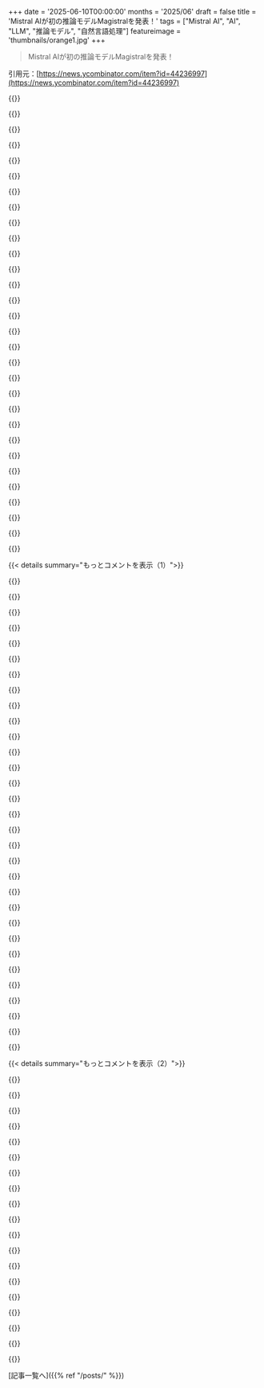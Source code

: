 +++
date = '2025-06-10T00:00:00'
months = '2025/06'
draft = false
title = 'Mistral AIが初の推論モデルMagistralを発表！'
tags = ["Mistral AI", "AI", "LLM", "推論モデル", "自然言語処理"]
featureimage = 'thumbnails/orange1.jpg'
+++

> Mistral AIが初の推論モデルMagistralを発表！

引用元：[https://news.ycombinator.com/item?id=44236997](https://news.ycombinator.com/item?id=44236997)




{{<matomeQuote body="興味ある人向けにGGUF作ったよ！<br>実行はこんなコマンドで試してみてね。<br>ollama run hf.co/unsloth/Magistral-Small-2506-GGUF:UD-Q4_K_XL<br>or<br>./llama.cpp/llama-cli -hf unsloth/Magistral-Small-2506-GGUF:UD-Q4_K_XL --jinja --temp 0.7 --top-k -1 --top-p 0.95 -ngl 99<br>llama.cppでは--jinjaを使って、温度は0.7、top-pは0.95がいいよ！<br>Ollamaのコンテキスト長も8Kくらいに伸ばすのがおすすめ。<br>OLLAMA_CONTEXT_LENGTH=8192 ollama serve &<br>詳しくはここも見てね→https://docs.unsloth.ai/basics/magistral" userName="danielhanchen" createdAt="2025/06/10 14:21:51" color="#ff5c5c">}}




{{<matomeQuote body="考えすぎだってば。<br>詳しくはこれ見て→https://gist.github.com/gavi/b9985f730f5deefe49b6a28e5569d46..." userName="gavi" createdAt="2025/06/10 20:05:36" color="">}}




{{<matomeQuote body="最初のR1バージョンをローカルで動かした印象だと、そっちも考えすぎてる感じだったな。" userName="fzzzy" createdAt="2025/06/10 20:12:27" color="">}}




{{<matomeQuote body="考えてなんかいないよ。他のモデルと同じ、ただの統計モデルだって。" userName="cluckindan" createdAt="2025/06/10 20:52:52" color="#ff5c5c">}}




{{<matomeQuote body="僕たちが考えてる時って、いったい何をしてるんだろうね？" userName="robmccoll" createdAt="2025/06/10 22:11:19" color="">}}




{{<matomeQuote body="”Thinking”（思考）ってのは、Reasoningモデルが答え出す前に内部で”Chain of Thought”を出すことなんだ。<br>これは、LLMに「step by step考えろ」って明確に言うと性能が上がるっていう初期の観察から来てて、そのテクニックと名前だよ。<br>今後の建設的な議論の参考になれば嬉しいな。<br>[1] https://arxiv.org/html/2410.10630v1<br>[2] https://arxiv.org/pdf/2205.11916" userName="LordDragonfang" createdAt="2025/06/10 22:29:06" color="#785bff">}}




{{<matomeQuote body="人間のニューロンは統計モデルの人工ニューロンに還元できないよ。一緒くたにしないで。" userName="cluckindan" createdAt="2025/06/11 06:01:33" color="#38d3d3">}}




{{<matomeQuote body="え、なんでダメなの？" userName="jeffhuys" createdAt="2025/06/11 06:41:59" color="">}}




{{<matomeQuote body="彼らの論文（https://mistral.ai/static/research/magistral.pdf）もすごいんだ！GRPOをこういじったらしいよ！<br>1. KL Divergenceを削除<br>2. 全長で正規化（Dr. GRPOスタイル）<br>3. advantagesにミニバッチ正規化<br>4. Trust regionを緩和" userName="danielhanchen" createdAt="2025/06/10 15:00:27" color="#785bff">}}




{{<matomeQuote body="だって、人間のニューロンのこと全部わかってるわけじゃないじゃん。<br>直接観察できないものをどうやって正確にモデル化しろっていうのさ？" userName="cluckindan" createdAt="2025/06/11 06:52:55" color="#45d325">}}




{{<matomeQuote body="「reasoning（推論）」ってさぁ、あれ誤解を招く「term of art」っていうか、「term of marketing」だよ。<br>LLMはreasoningをしない、まさにそれが多くのタスクで使えない理由なんだよね。" userName="andrepd" createdAt="2025/06/11 10:12:17" color="#785bff">}}




{{<matomeQuote body="ベンチマーク面白いね。<br>DeepSeek-V3（reasoningじゃない）の12月版とか、DeepSeek-R1の1月版と比較してるんだ。<br>DeepSeek-R1-0528と比較するのがもっとフェアだと思うな。<br>例えば、R1はAIME 2024で79.8点だけど、R1-0528は91.4点。<br>R1はAIME 2025で70点、R1-0528は87.5点。<br>GPQA Diamond、LiveCodeBench、AiderでもR1-0528は10～15点くらい高いよ。<br>https://huggingface.co/deepseek-ai/DeepSeek-R1-0528" userName="ozgune" createdAt="2025/06/10 17:45:40" color="#785bff">}}




{{<matomeQuote body="LLMは絶対に推論（reasoning）してないって、どんな定義でそう確信してるの？<br>その証拠は？<br>（それに、そのreasoningの定義って、人間にも当てはまったりしない？）" userName="LordDragonfang" createdAt="2025/06/11 16:51:40" color="">}}




{{<matomeQuote body="＞ Removed KL Divergence<br>え、どうやって損失計算してるの？" userName="Onavo" createdAt="2025/06/10 15:26:19" color="">}}




{{<matomeQuote body="LLMは”think（考える）”しない。<br>https://arxiv.org/abs/2503.09211<br>”reason（推論）”もしない。<br>https://ml-site.cdn-apple.com/papers/the-illusion-of-thinkin...<br>内部状態だっていつも正確に出力するわけじゃないし。<br>https://arxiv.org/abs/2505.05410" userName="cluckindan" createdAt="2025/06/11 18:18:42" color="#ff5c5c">}}




{{<matomeQuote body="R1-0528-Qwen3-8Bとの比較も面白そうだね（Deepseek-R1-0528からchain-of-thoughtで蒸留してQwen3-8Bに後学習させたやつ）。<br>AIME 2024で86点、2025で76点だって。<br>今、古いRTX 2080 Tiで6-bit XL quant動かしてるんだけど、正直かなり感動してるよ。<br>8GB以下のダウンロードでこれは本当にすごい。" userName="semi-extrinsic" createdAt="2025/06/10 22:37:47" color="#ff33a1">}}




{{<matomeQuote body="それは確実に分かってるのかな？<br>ていうか、「thinking（考える）」がどう働くかって、まだ完全に謎じゃん。<br>ニューロンによるアナログ電気信号ベースの計算がstatistical token prediction（統計的トークン予測）に基づいてないって、どうして確信できるの？<br>それ、自分でstatistical token prediction（でまかせ）してるだけじゃないの？thinkingってもっとずっと広い活動だよ。" userName="otabdeveloper4" createdAt="2025/06/11 05:02:59" color="">}}




{{<matomeQuote body="ゲームで「Half-life 2はwater-physics（水の物理演算）がすごい」って言う時、「いや、宇宙の物理法則全部わかってないし、浮動小数点演算だから物理演算じゃない、ただの計算だ」って文句言う？<br>ゲームの「water-physics」とか「cloth physics」って、サブアトミックレベルでは理解してないことの数学的近似として合意してるじゃん。<br>AIの「thinking」も、本物じゃなくても外見が人間の思考に似てるだけの、意図的なニセモノとして呼んで良くない？<br>Minecraftのwaterに「water physicsがある」って言ってOKなのに、AIの文脈で「thinkingは、内部的には無関係でも外見がちょっと人間が考えるのに似てる用語だ」って言うのはダメなの？<br>それともthinkingって特別？「soul（魂）」みたいに、それを守らないと人間性失うとか？<br>「あのビル、50年間倒れようか”thinking”してたよ」って言ったら、人間性に対する大失敗？" userName="TheDong" createdAt="2025/06/11 07:05:13" color="#38d3d3">}}




{{<matomeQuote body="＞ https://arxiv.org/abs/2503.09211<br>この論文には全然感心しないね。<br>誰も使ってないであろう「thinking」の漠然としたストローマン（都合の良い歪曲）定義を作って、それを叩き潰してるだけだよ（しかもそれが人間に当てはまるかは何も言ってない）。<br>決定論に頼りすぎてるのもダメだね。<br>人間が決定論的かどうかなんてまだわかんないし、仮にノイズでLoRA作ったとして、君が意見変えるとも思えないから、君の本当の意見をサポートしてない。<br>＞ https://ml-site.cdn-apple.com/papers/the-illusion-of-thinkin...<br>こっちはもっとちゃんとしてるけど、<br>”While these models demonstrate improved performance on reasoning benchmarks, their fundamental capabilities, scaling properties, and limitations remain insufficiently understood. [...] Through extensive experimentation across diverse puzzles, we show that frontier LRMs face a complete accuracy collapse beyond certain complexities. [...] We found that LRMs have limitations in exact computation: they fail to use explicit algorithms and reason inconsistently across puzzles.”<br>まず「まだ十分に理解できてない」って言ってる（つまりイエス・ノーを断定できるほどわかってない）のに、その後でリストアップしてる欠点は、俺がずっと言ってるように、たいていの（全部とは言わないけど）人間のreasoningにも当てはまることばかりだよ。<br>人間のreasoningだって、複雑さが増すと精度が完全に崩壊するし、明確なアルゴリズムを使ってないし、パズルによってreasoningが一貫しないのが観察されてるじゃん。<br>だから、君の言うanthropomorphization（人間化）の定義が、たいていの人間を除外するようなものじゃない限り、これは全然決定的じゃないね。<br>＞ They don’t even always output their internal state accurately.<br>人間についてもマジで悪い知らせがあるよ。<br>たぶん（Buddha et al, 500 BCE）がその基礎になるテキストだけど、もっと最近の研究もあるよ（Hume, 1739）、（Kierkegaard, 1849）。" userName="LordDragonfang" createdAt="2025/06/11 22:44:30" color="#ff5c5c">}}




{{<matomeQuote body="それ、確実にわかってるの？<br>マジで？<br>だって俺の理解では、「thinking（考える）」がどう働くかって実はまだ全くの謎なんだよ。<br>ニューロンがやってるアナログ電気信号ベースの計算の基盤が、statistical prediction（統計的予測）じゃないって、どうして確実にわかるの？<br>それって実際の証拠があるの？それとも君が自分で「statistical token prediction」してるだけ？" userName="LordDragonfang" createdAt="2025/06/11 17:04:31" color="">}}




{{<matomeQuote body="統計モデルを擬人化するのは良くないって話。素人が誤解するだけだし、AIスタートアップの売り込み以外には意味ないよ。<br>本当の理解の邪魔になるってこと。" userName="bobsomers" createdAt="2025/06/10 22:43:13" color="#ff5733">}}




{{<matomeQuote body="ちょっと年寄りだけど、Unslothマジ最高！！！<br>いつも使ってるし、ちゃんと動くから感謝。<br>llama.cppはJinja以外に何使ってるの？" userName="monkmartinez" createdAt="2025/06/10 16:49:58" color="">}}




{{<matomeQuote body="コメント1への反論ね。「思考」を人間だけと思ってるから擬人化って言うんでしょ？<br>LLMに「考えて」って言うと、人間みたいに考えてるように見えるし、精度も上がる。<br>RLHFされたLLMは人間を「シミュレーション」してるって考えると分かりやすいよ。<br>十分正確ならシミュレーションと考えの区別なんてない。<br>あんたの言う「真の理解」って何？<br>https://www.astralcodexten.com/p/janus-simulators" userName="LordDragonfang" createdAt="2025/06/10 23:22:58" color="#ff5733">}}




{{<matomeQuote body="いいね！<br>俺はCPUで動かしてるんだけど、比較すると面白いね。<br>Magistral-Small-2506_Q8_0.ggufは秒間2トークン以下だけど、UD-IQ2_XXSは5.5トークン＼sくらいで使える速さ。<br>でもちょっと幻覚見たりループしたりするけど、小さいのにかなり良いよ。" userName="trebligdivad" createdAt="2025/06/11 01:40:06" color="#ff5733">}}




{{<matomeQuote body="いつもありがとう！" userName="lxe" createdAt="2025/06/10 15:15:09" color="">}}




{{<matomeQuote body="それって宗教的な人と同じで、証明責任を逆にしてるだけじゃない？<br>証拠がないことが、存在しない証拠にはならない、みたいなさ。" userName="cluckindan" createdAt="2025/06/12 06:31:35" color="">}}




{{<matomeQuote body="これって単なるSFTで「蒸留」されたモデルで、RLで最適化されたやつじゃないんだよね？" userName="cpldcpu" createdAt="2025/06/10 15:05:36" color="">}}




{{<matomeQuote body="なんでminibatch advantage normalizationを追加したか知ってる？<br>論文だとそんなに差が出ないって言ってるし、minibatchの平均で正規化するのって最適ポリシーへの収束には理論的に変じゃない？" userName="gyrovagueGeist" createdAt="2025/06/10 17:58:10" color="#785bff">}}




{{<matomeQuote body="シミュレーションに夢中になりすぎて、それを必死に擁護する人もいるんだね。<br>俺の言いたかった「LLMは人間じゃないし人間みたいに考えない」ってこと、君がうまく証明してくれたよ。" userName="cluckindan" createdAt="2025/06/12 05:28:55" color="">}}




{{<matomeQuote body="君がどうやってるか知らないからって、俺たちができないってことにはならないよ。" userName="inimino" createdAt="2025/06/11 09:37:11" color="">}}




{{< details summary="もっとコメントを表示（1）">}}

{{<matomeQuote body="ベンチマークだとMagistralはDeepseek-R1に負けてるみたい。しかもコストは倍以上とか。EU最高のAI企業でもSOTAについていくの大変そうだな。" userName="pu_pe" createdAt="2025/06/10 14:41:11" color="#ff33a1">}}




{{<matomeQuote body="“EUは規制をリードしてる”とか言うけど、何考えてんだか分かんないわ。" userName="atemerev" createdAt="2025/06/10 14:45:26" color="">}}




{{<matomeQuote body="Mistralの投資家リスト[0]見るとすぐ分かるけど、あそこ全然ヨーロッパじゃないよ。主にアメリカの会社が持ってて、EUとか他の国の会社がちょっと入ってる感じかな。[0] https://tracxn.com/d/companies/mistral-ai/__SLZq7rzxLYqqA97j..." userName="melicerte" createdAt="2025/06/10 15:07:12" color="#38d3d3">}}




{{<matomeQuote body="前のコメントの趣旨で言うなら、投資家じゃなくて実際に会社回して働いてる人たちの国籍の方が関係あるんじゃない？" userName="pdabbadabba" createdAt="2025/06/10 16:04:00" color="">}}




{{<matomeQuote body="あとは、働いてる場所の規制環境も一番重要かもね。アメリカで働くフランス人は、フランスで働くフランス人より生産的だろうな（たぶんアメリカの方が労働時間長いからってだけでも）。" userName="derektank" createdAt="2025/06/10 16:11:11" color="">}}




{{<matomeQuote body="たぶん“人々はもっと権利とか保護を持つべきだ”みたいな馬鹿げたことじゃない？" userName="micromacrofoot" createdAt="2025/06/10 14:50:55" color="">}}




{{<matomeQuote body="もういい加減にしてくれって感じ…<br>使い古された話だし、ヨーロッパに消費者向けAI企業が少ない理由じゃないでしょ。" userName="cpldcpu" createdAt="2025/06/10 15:07:56" color="">}}




{{<matomeQuote body="じゃあ、何が理由なの？マジで知りたいんだけど。<br>あと、ここで“消費者向けじゃない”AI企業ってちゃんとやってけてるのあるの？Mistralしか基盤モデル学習させてないみたいだけど、それはそれで良いけど、今のところ全然SOTAじゃないよね。" userName="atemerev" createdAt="2025/06/10 15:11:32" color="#ff5733">}}




{{<matomeQuote body="お金だよ。マジで。<br>EUにはVCも巨大企業もないんだ。EUがプロジェクト支援してるって笑われるけど、民間のお金で支援してくれるところがないの。ただ、EU内に拠点あるアメリカの会社はいっぱいあって、問題に取り組んでる人はいるけど、自社ブランドって感じじゃないんだよね。" userName="baq" createdAt="2025/06/10 15:17:10" color="#ff5c5c">}}




{{<matomeQuote body="個人的な意見だけど、この技術開発競争は複雑な気持ちになるね。6ヶ月から1年遅れたとしても、トップクラスと比べて数百億ドルも燃やさずに済むなら、エンジニアリングとしては勝ちだと思うんだ。お客さんが「いや、最高の技術しか使わないよ」って言うのもわかるけど、永遠に赤字になるようなビジネスの市場シェアにそこまで価値があるのかな？" userName="epolanski" createdAt="2025/06/10 19:13:47" color="">}}




{{<matomeQuote body="ヨーロッパは市場がアメリカのテック大手に開かれてる限り、技術で追いつくのは無理だよ。Techって限界費用がほぼゼロだから、一極集中して世界中に売るのが一番効率いいんだ。今、インフラも人材もUSに集まってるから、EUの技術はニッチな製品しか作れない運命にある。UKやフランスに少しはあるけど、それだけ。対抗できるのはUSと問題抱えてる国、つまり中国とロシアだね。中国は強力な競合を生み出してて、最先端を行ってる。これは規制とは関係ないんだ。USだって州ごとに規制はあるけど、ほとんどが特定の州で起こってること。もしEUとUSの関係がTrump／Muskレベルになったら、EUも最先端のものを持てるかもね。影響力のあるAI研究者の多くはヨーロッパ（UK含む）、イスラエル、カナダ出身だよ。Ilya Sutskeverはこないだ母校のカナダでスピーチしてたし、Andrej Karpathyはスロバキア人。UK、フランス、ポーランド、中国、ドイツとか、パイオニアには非アメリカ人が多いんだ。彼らがUS以外にいる理由さえあれば、技術はUSの外でも生まれるんだよ。中国はその理由を手に入れたし、今の世界情勢を考えると、ヨーロッパも3年半以内にそうなる可能性は十分あると思う。" userName="mrtksn" createdAt="2025/06/10 14:53:36" color="#ff33a1">}}




{{<matomeQuote body="答えの一部は借金だね。USの債務は35兆ドルで、EU全体だと16兆ドルくらい。もしその債務の差額のたった10%でもテックに投資されてたら、EUのテックにはだいたい2兆ドル多く投資できたってこと。" userName="hshdhdhj4444" createdAt="2025/06/10 16:14:51" color="">}}




{{<matomeQuote body="› アメリカの方がフランスより労働時間が長いって多分違う<br>それが本当かはわからないな。Mistralはすごくハードワークな場所として知られてるから。" userName="whiplash451" createdAt="2025/06/10 16:58:25" color="">}}




{{<matomeQuote body="フランスでは法定労働時間35時間を超えるのに追加の費用や法的な手続きが必要だけど、USの方が規制がずっと少ないのは確かだと思うよ。" userName="gwervc" createdAt="2025/06/10 17:20:02" color="">}}




{{<matomeQuote body="最初のR1モデルがどれだけすごくて、どれだけ少ない計算リソースで作れたか考えると、新しいR1モデルがオ3や2.5 Proを全てのベンチマークで超えてないのがマジで不思議なんだよね。Magistral Smallはたったの24BなのにAIME2024で70.7%出してて、R1の32B蒸留版が72.6%。で、多数決@64だとMagistral Smallは83.3%で、フルR1より良いんだよ。24Bモデルなら普通のゲーミングGPUで動かせるから、フルR1よりずっと手軽だし。見てみて→ https://huggingface.co/deepseek-ai/DeepSeek-R1-Distill-Qwen-14B-Qwen-72B-R1" userName="hmottestad" createdAt="2025/06/10 18:43:52" color="#ff5733">}}




{{<matomeQuote body="ヨーロッパ人は賢いリスクを取らないから。過剰に規制するから。この答えにみんな結局戻ってくるのが面白いね。規制と税金はインセンティブを減らす。インセンティブが低いと、リスクを取ることも少なくなる。これがまだ議論が必要なレッスンだなんて、バカげてるよ。" userName="bobxmax" createdAt="2025/06/10 17:53:14" color="">}}




{{<matomeQuote body="EUの規制ってよく「クールなものは持っちゃダメ」って感じなんだよね、「クールなものは公平に運営しなきゃダメ」じゃなくて。彼らは「古い金持ち」を守ることに興味があって、人々を守ることには興味がないんじゃないかな。" userName="__alexs" createdAt="2025/06/10 15:09:51" color="">}}




{{<matomeQuote body="DeepSeekが速攻コピーだったからだよ。あれは簡単な部分だったし、だからそんなに計算資源を使わずにトップに近づけたんだ。o3とか2.5 Proを大きく超えるのは、速攻コピーより段違いに金がかかる。中国の文化的なやり方だと、こういう結果によくなるんだよね。車とか飛行機とかインターネットサービスとか産業機械とか軍事とか、同じようなの見るでしょ。イノベーションは超高くて時間かかるけど、速攻コピーはたいてい超安くて早い。85％くらいで十分って考えが多いけど、最後の10〜15％は笑えるくらい高くて大変なんだ。" userName="adventured" createdAt="2025/06/10 20:13:42" color="">}}




{{<matomeQuote body="そうだね、しかも技術が頭打ちになってきてるから、6〜12ヶ月遅れても借金が少ない方が長い目で見ればいい考えだよ。あと、ヨーロッパが競争に参加してるのは消費者にとってすごく大きいことだよ。" userName="louiskottmann" createdAt="2025/06/10 19:51:51" color="">}}




{{<matomeQuote body="これは無知を超えて、完全に何もわかってないね。スタートアップとかハードな研究やってる人はどこでも超絶ハードに働いてるし、Mistralは特に生き残るのが大変で有名だよ。ヨーロッパの創業者とか研究者が「いやぁ、ヨーロッパ人だし、野心ないし、金もいらないし、株式なんて知るか」とか思ってると思ってるの？あと、一点だけ指摘しておくと、研究畑にいたけど100％言えるのは、中国＼韓国＼日本の人たちほど献身的で勤勉な人は見たことないよ。オフィスに寝袋持ち込むレベルの人たちの話ね。でも、それが必ずしもより良い結果につながるわけじゃないんだ。結果の量が増えることはあるし、それは時々重要だけど、より良い、より関連性の高い、より高品質なもの？それは違う、違う、違う。" userName="epolanski" createdAt="2025/06/10 19:17:36" color="">}}




{{<matomeQuote body="HNのやつらが考えるcopiumだね。ヨーロッパの労働者は金のためじゃなく名誉のために必死に働くんだよ。" userName="FirmwareBurner" createdAt="2025/06/11 21:47:33" color="">}}




{{<matomeQuote body="君のコメント、いくつか苦情が来てるよ。これはHNには合わない書き方。地域とか文化で判断するのやめてね。<br>何度も言ってるけど、またやるとBANだよ。HNを良くするために協力してね。" userName="tomhow" createdAt="2025/06/11 22:39:49" color="">}}




{{<matomeQuote body="magistral-mediumをJSON生成で試したよ。o4-mini（50～70秒）より速くて（34～37秒）、品質は少し低いけど使えるレベル。<br>速度優先なのがいいね。良い結果だよ。" userName="megalomanu" createdAt="2025/06/11 07:25:44" color="#ff5c5c">}}




{{<matomeQuote body="ファインチューニングすれば品質の差は埋められるんじゃない？o4-miniの結果があるなら簡単そうだよ。" userName="nbardy" createdAt="2025/06/11 08:40:08" color="">}}




{{<matomeQuote body="なんでJSON生成に推論モデル使うの？自分はGemma 27b VLLMで試したら～7秒だったよ。<br>JSONサイズは重要だけど、推論モデルは計算リソース無駄にするし使わないな。<br>推論モデルってチャット以外だと使い道あるのかな？" userName="kamranjon" createdAt="2025/06/11 16:32:30" color="#785bff">}}




{{<matomeQuote body="ビジネス的に複雑な、大きなネストしたJSONを作るためだよ。単純なモデルだと上手くいかなかったんだ。" userName="megalomanu" createdAt="2025/06/11 18:43:41" color="">}}




{{<matomeQuote body="MistralのOCRモデル、期待したのにダメだったんだ。600ページのpdfで試したら、テキストの80％が画像扱い。<br>tesseractよりずっと悪かったよ。請求書見てアカウント削除した。このモデルは良いかもだけど、もうMistralの宣伝は信じない。" userName="dwedge" createdAt="2025/06/10 19:54:48" color="">}}




{{<matomeQuote body="MagistralをOllamaとAPIで試したノートだよ。見てみて。<br>https://simonwillison.net/2025/Jun/10/magistral/" userName="simonw" createdAt="2025/06/10 16:48:22" color="#785bff">}}




{{<matomeQuote body="Simonさん、記事の自転車乗ったペリカン、大きな違いって何？ローカルの小さい版とAPIの大きい版のこと？Morganより。" userName="atxtechbro" createdAt="2025/06/10 17:43:44" color="">}}




{{<matomeQuote body="Ollamaって名前の付け方が変で、`ollama pull magistral:latest` だと`q4_K_M`バージョンになっちゃうんだ（今はね、変わるかも）。MistralのAPIは今`magistral-medium-2506` がデフォルトで、これはフル精度で量子化されてないよ。" userName="diggan" createdAt="2025/06/10 18:03:29" color="#ff5733">}}

{{</details>}}




{{< details summary="もっとコメントを表示（2）">}}

{{<matomeQuote body="マジで誰もOllama使うべきじゃないよ、どんな理由があってもね。メリットゼロで、すべてがもっと悪く、ややこしくなるだけだから。" userName="otabdeveloper4" createdAt="2025/06/11 05:23:25" color="">}}




{{<matomeQuote body="親コメじゃないけど、デフォルト設定とか名前の付け方がダメだと思う。初心者からの投稿で「なんでモデルがうまく動かないの？」ってのがたくさんあるんだ。大抵はコンテキストサイズがデフォルトでめっちゃ低く設定されてるか、フルモデルじゃなくディストール版（Ollamaはフル版の名前でディストール版を使ってる）を動かしてることに気づいてないかだよ。あと、Ollamaがラッパーとして使ってるllama.cppにちゃんとクレジットを与えてないって論争もあったね。" userName="redman25" createdAt="2025/06/11 09:23:16" color="#38d3d3">}}




{{<matomeQuote body="＞Ollamaはディストール版を使う<br>Ollamaは使ったことないんだけど、ディストールじゃなくて量子化（quantized）のこと言ってるんじゃない？それとも本当にディストール版を使ってるの？" userName="kristianp" createdAt="2025/06/11 20:51:20" color="">}}




{{<matomeQuote body="実際にディストール版を使ってるんだ。一番ひどい例は、DeepSeek-R1のディストール版をすべてDeepSeek-R1の別バージョンとして misleading に参照してること。これらはサイズもベースモデルも全然違うのにね。今でも多くのユーザーが、DeepSeek-R1は過大評価されてて、実際の685Bパラメータのモデルを使ってる人が主張するほど性能高くないって勘違いしてるんだ。" userName="cosmojg" createdAt="2025/06/11 22:13:55" color="#785bff">}}




{{<matomeQuote body="Ollamaはllama.cppのラッパーで、ひどいデフォルト設定を追加してるだけ。素直にllama.cppを直接使った方がいいよ。" userName="otabdeveloper4" createdAt="2025/06/11 11:21:32" color="#785bff">}}




{{<matomeQuote body="量子化だけじゃなくて、Ollamaで使えるのはMagistral-small（ローカル推論用）であって、-medium版じゃないってことだね。" userName="samtheprogram" createdAt="2025/06/10 22:02:57" color="#ff5733">}}




{{<matomeQuote body="うん、ダメだったのがローカルで動くMistral Smallで、良かったのがAPI経由のMistral Mediumだったってことね。" userName="simonw" createdAt="2025/06/10 19:46:45" color="">}}




{{<matomeQuote body="＞推論トレースが完全に見えて編集されてない<br>これはMistralがビジネス顧客向けにアピールしようとしてる機能って面白いね。<br>でも、誰かが論文（https://arxiv.org/pdf/2505.13792）で、少なくともディストールモデルでは、<br>＞正しいトレースが必ずしも正しい最終解を出力するとは限らない。同様に、正しい最終解と中間トレースの正しさの間には相関が低い<br>って見つけたんだよね。つまり、結論が推論から必ずしも導かれるわけじゃない。じゃあ、推論を見ること自体にまだ価値はあるのかな？役に立つ情報はあるかもしれないけど、人間の典型的な推論プロセスとして人間が解釈できるか怪しいね。むしろ、結論に影響を与えたかもしれないけど、必ずしも結論に繋がったわけじゃない、関係するテーマについての騒がしい多人数での議論として解釈すべきかも。<br>一方、自動化疲れ vs 人間による監視の効果を考えると、実際には誰も推論を見ないだろうね。それが存在することを確認して、フォームにチェックを入れる以外は。" userName="internet_points" createdAt="2025/06/11 08:16:32" color="#ff5733">}}




{{<matomeQuote body="なんでベンチマークの選び方こんなバラバラで少ないんだ？ Magistral MediumとDeepseek V3, R1, あとは近しい重さのMistral Medium 3としか比べてないじゃん。なんでMagistral Smallを完全に省いて、Alibaba Qwenとかo3, o4のミニバージョンとの比較もしなかったの？" userName="christianqchung" createdAt="2025/06/10 15:08:32" color="#45d325">}}




{{<matomeQuote body="比較を含める時は、何を見せるか、そしてもっと大事なのは何を見せないかが常に意図的な決定なんだよ。もし他のモデルより良いパフォーマンスを示すデータがあったなら、それを強調しない理由はないでしょ。" userName="elAhmo" createdAt="2025/06/11 10:41:35" color="">}}




{{<matomeQuote body="言葉遊びの楽しい話：”mistral”も”magistral”も両方”masterly”（見事な、巧みな）って意味なんだってさ。”Mistral”はオック語でmasterlyから来てるけど、今日では地中海の風の話でしか英語では使われてないと思う。 “Magistral”は単に”magister”（師、名人）の形容詞形だから”師のような”って感じかな。少し稼ぎたいなら、もっとマイナーなmasterlyの類義語を調べてドメイン名を取ってみたら？" userName="CobrastanJorji" createdAt="2025/06/10 22:15:21" color="">}}




{{<matomeQuote body="＞私が知る限り英語では地中海の風の話でしか使われてない。<br>この会社はフランスの会社で、フランス語でも”mistral”はこの意味で使われるよ。あと、”magistral”はフランス語で単に”masterful”の翻訳だよ。" userName="snakeboy" createdAt="2025/06/11 08:30:29" color="">}}




{{<matomeQuote body="Qwen3がチャートに含まれてたら良かったのにと思ったよ、推論では現在のSOTA（最先端）なのに。Qwen3-4Bは利用可能な4つのベンチマークでMagistral-22Bにほぼ勝ってるし、Qwen3-30B-A3Bは全然上を行ってるよ。" userName="arnaudsm" createdAt="2025/06/10 14:50:02" color="#ff5733">}}




{{<matomeQuote body="30-A3Bは本当に印象的なモデルだよ。API費用を節約するためにローカルでタスクを投げてるけど、1年かそこら前のクローズドソースプロバイダーからの何よりも多分優れてるね。プログラミングタスクでは、GPT-4oよりランクを高くするかな。" userName="SparkyMcUnicorn" createdAt="2025/06/10 17:25:05" color="#ff5c5c">}}




{{<matomeQuote body="それは素晴らしいモデルだし、めちゃくちゃ速いね、特に”推論”モデルにはすごく役立つよ、だって大量のトークンを生成するからね。MistralがMoEモデルを作るのに戻ってくれたら良いのに。Mixtral 8x7Bが大好きだった、当時出た中でローカルで実行できる最高のモデルの一つだったけど、もう古いね。誰かが類似サイズのMoEモデルを出して、64GB RAMのMacBookに快適に収まって速く動くのが欲しいな。今はQwen 30-A3Bが唯一知ってるやつだけど、もう少し大きくて良いのがあれば良いのに（非推論ベースのものも含めて）。他のMoEモデルは標準的なハードウェアでローカル実行するにはどれも大きすぎるんだ。" userName="freehorse" createdAt="2025/06/11 13:54:54" color="#ff5c5c">}}




{{<matomeQuote body="みんなが使う人気のベンチマークサイトってある？だって自分で全部テストしなきゃいけなかったし、メモリ要件的にQwen3-30B-A3Bがまだ一番良いモデルみたいに見えるんだけど。" userName="poorman" createdAt="2025/06/10 17:42:19" color="">}}




{{<matomeQuote body="- https://livebench.ai/#/<br>+ AIME + LiveCodeBenchは推論用だよ。<br>- MMLU-Proは知識用。<br>- https://lmarena.ai/leaderboard はユーザー評価用ね。<br>Magistralのは今のところGPQA, AIME & livecodebenchだけだったよ。" userName="arnaudsm" createdAt="2025/06/10 22:01:08" color="#ff5c5c">}}




{{<matomeQuote body="私としては驚きはないね。Mistralは他のモデルがいつも優れてるせいで、基本的に役に立たなかったから。でも、欧州のプライドだから、関連性があろうとなかろうと、その名前は聞き続けるんだろうね。" userName="resource_waste" createdAt="2025/06/10 17:22:33" color="">}}

{{</details>}}



[記事一覧へ]({{% ref "/posts/" %}})
